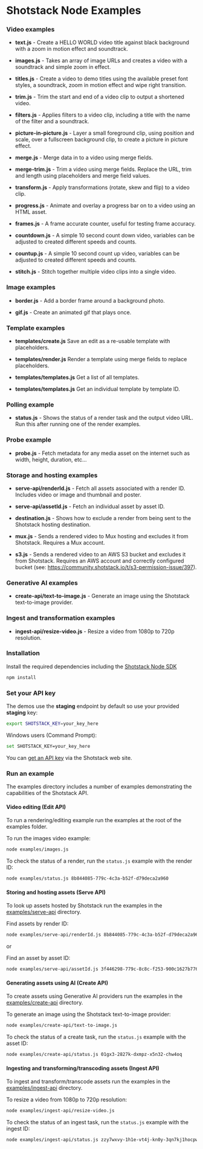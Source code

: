 # Shotstack Node Examples

### Video examples

- **text.js** -
    Create a HELLO WORLD video title against black background with a zoom in motion effect and soundtrack.

- **images.js** -
    Takes an array of image URLs and creates a video with a soundtrack and simple zoom in effect.

- **titles.js** -
    Create a video to demo titles using the available preset font styles, a soundtrack, zoom in motion effect and 
    wipe right transition.

- **trim.js** -
    Trim the start and end of a video clip to output a shortened video.

- **filters.js** -
    Applies filters to a video clip, including a title with the name of the filter and a soundtrack.

- **picture-in-picture.js** -
    Layer a small foreground clip, using position and scale, over a fullscreen background clip, to create a picture 
    in picture effect.

- **merge.js** -
    Merge data in to a video using merge fields.

- **merge-trim.js** -
    Trim a video using merge fields. Replace the URL, trim and length using placeholders and merge field values.

- **transform.js** -
    Apply transformations (rotate, skew and flip) to a video clip.

- **progress.js** -
    Animate and overlay a progress bar on to a video using an HTML asset.

- **frames.js** -
    A frame accurate counter, useful for testing frame accuracy.

- **countdown.js** -
    A simple 10 second count down video, variables can be adjusted to created different speeds and counts.

- **countup.js** -
    A simple 10 second count up video, variables can be adjusted to created different speeds and counts.

- **stitch.js** -
    Stitch together multiple video clips into a single video.
    
### Image examples

- **border.js** -
    Add a border frame around a background photo.

- **gif.js** -
    Create an animated gif that plays once.

### Template examples

- **templates/create.js**
    Save an edit as a re-usable template with placeholders.

- **templates/render.js**
    Render a template using merge fields to replace placeholders.

- **templates/templates.js**
    Get a list of all templates.

- **templates/templates.js**
    Get an individual template by template ID.

### Polling example

- **status.js** -
    Shows the status of a render task and the output video URL. Run this after running one of the render examples.

### Probe example

- **probe.js** -
    Fetch metadata for any media asset on the internet such as width, height, duration, etc...

### Storage and hosting examples

- **serve-api/renderId.js** -
    Fetch all assets associated with a render ID. Includes video or image and thumbnail and poster.

- **serve-api/assetId.js** -
    Fetch an individual asset by asset ID.

- **destination.js** -
    Shows how to exclude a render from being sent to the Shotstack hosting destination.

- **mux.js** -
    Sends a rendered video to Mux hosting and excludes it from Shotstack. Requires a Mux account.

- **s3.js** -
    Sends a rendered video to an AWS S3 bucket and excludes it from Shotstack. Requires an AWS account and correctly
    configured bucket (see: https://community.shotstack.io/t/s3-permission-issue/397).

### Generative AI examples

- **create-api/text-to-image.js** -
    Generate an image using the Shotstack text-to-image provider.

### Ingest and transformation examples
- **ingest-api/resize-video.js** -
    Resize a video from 1080p to 720p resolution.

### Installation

Install the required dependencies including the [Shotstack Node SDK](https://www.npmjs.com/package/shotstack-sdk)

```bash
npm install
```

### Set your API key

The demos use the **staging** endpoint by default so use your provided **staging** key:

```bash
export SHOTSTACK_KEY=your_key_here
```

Windows users (Command Prompt):

```bash
set SHOTSTACK_KEY=your_key_here
```

You can [get an API key](http://shotstack.io/?utm_source=github&utm_medium=demos&utm_campaign=node_sdk) via the 
Shotstack web site.

### Run an example

The examples directory includes a number of examples demonstrating the capabilities of the 
Shotstack API.

#### Video editing (Edit API)

To run a rendering/editing example run the examples at the root of the examples folder.

To run the images video example:

```bash
node examples/images.js
```

To check the status of a render, run the `status.js` example with the render ID:

```bash
node examples/status.js 8b844085-779c-4c3a-b52f-d79deca2a960
```

#### Storing and hosting assets (Serve API)

To look up assets hosted by Shotstack run the examples in the [examples/serve-api](./examples/serve-api/) directory.

Find assets by render ID:

```bash
node examples/serve-api/renderId.js 8b844085-779c-4c3a-b52f-d79deca2a960
```

or 

Find an asset by asset ID:

```bash
node examples/serve-api/assetId.js 3f446298-779c-8c8c-f253-900c1627b776
```

#### Generating assets using AI (Create API)

To create assets using Generative AI providers run the examples in the [examples/create-api](./examples/create-api/)
directory.

To generate an image using the Shotstack text-to-image provider:

```bash
node examples/create-api/text-to-image.js
```

To check the status of a create task, run the `status.js` example with the asset ID:

```bash
node examples/create-api/status.js 01gx3-2827k-dxmpz-x5n32-chw4oq
```

#### Ingesting and transforming/transcoding assets (Ingest API)

To ingest and transform/transcode assets run the examples in the [examples/ingest-api](./examples/ingest-api/)
directory.

To resize a video from 1080p to 720p resolution:

```bash
node examples/ingest-api/resize-video.js
```

To check the status of an ingest task, run the `status.js` example with the ingest ID:

```bash
node examples/ingest-api/status.js zzy7wxvy-1h1e-vt4j-kn0y-3qn7kj1hocpw
```

